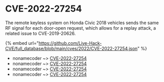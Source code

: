 # CVE-2022-27254

The remote keyless system on Honda Civic 2018 vehicles sends the same RF signal for each door-open request, which allows for a replay attack, a related issue to CVE-2019-20626.

{% embed url="https://github.com/Live-Hack-CVE/full_database/blob/main/cves/2022/CVE-2022-27254.json" %}


* nonamecoder ~> [CVE-2022-27254](https://www.alice-snow.ru/2022/database/cve-2022-27254/cve-2022-27254-nonamecoder)
* nonamecoder ~> [CVE-2022-27254](https://www.alice-snow.ru/2022/database/cve-2022-27254/cve-2022-27254-nonamecoder)
* nonamecoder ~> [CVE-2022-27254](https://www.alice-snow.ru/2022/database/cve-2022-27254/cve-2022-27254-nonamecoder)
* nonamecoder ~> [CVE-2022-27254](https://www.alice-snow.ru/2022/database/cve-2022-27254/cve-2022-27254-nonamecoder)